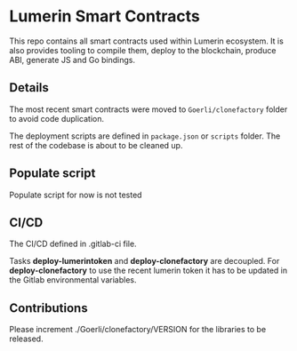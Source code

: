 # Lumerin Smart Contracts

This repo contains all smart contracts used within Lumerin ecosystem. It is also provides tooling to compile them, deploy to the blockchain, produce ABI, generate JS and Go bindings.

## Details

The most recent smart contracts were moved to `Goerli/clonefactory` folder to avoid code duplication.

The deployment scripts are defined in `package.json` or `scripts` folder. The rest of the codebase is about to be cleaned up.

## Populate script

Populate script for now is not tested

## CI/CD

The CI/CD defined in .gitlab-ci file.

Tasks **deploy-lumerintoken** and **deploy-clonefactory** are decoupled. For **deploy-clonefactory** to use the recent lumerin token it has to be updated in the Gitlab environmental variables.

## Contributions

Please increment ./Goerli/clonefactory/VERSION for the libraries to be released.
